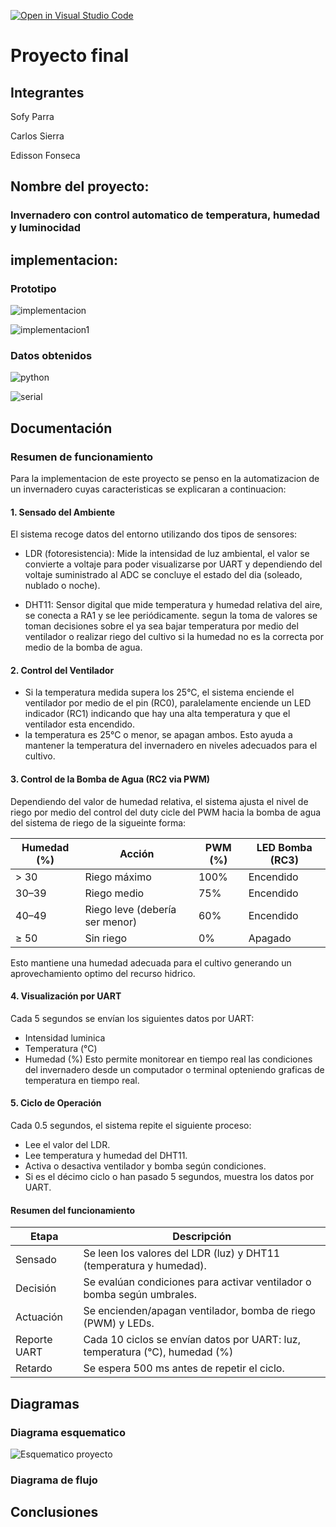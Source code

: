 [![Open in Visual Studio Code](https://classroom.github.com/assets/open-in-vscode-2e0aaae1b6195c2367325f4f02e2d04e9abb55f0b24a779b69b11b9e10269abc.svg)](https://classroom.github.com/online_ide?assignment_repo_id=19652994&assignment_repo_type=AssignmentRepo)
# Proyecto final

## Integrantes

Sofy Parra

Carlos Sierra

Edisson Fonseca

## Nombre del proyecto:

### Invernadero con control automatico de temperatura, humedad y luminocidad

## implementacion:

### Prototipo

![implementacion](https://github.com/ECCI-microprocesadores/proyecto-entrega-final-g2-e1/blob/fc6570c32afeaec9a5d922fe0b30306a31bc802b/Imagenes/implementacion.jpeg)

![implementacion1](https://github.com/ECCI-microprocesadores/proyecto-entrega-final-g2-e1/blob/fc6570c32afeaec9a5d922fe0b30306a31bc802b/Imagenes/implementacion1.jpeg)

### Datos obtenidos

![python](https://github.com/ECCI-microprocesadores/proyecto-entrega-final-g2-e1/blob/fc6570c32afeaec9a5d922fe0b30306a31bc802b/Imagenes/python.png)

![serial](https://github.com/ECCI-microprocesadores/proyecto-entrega-final-g2-e1/blob/fc6570c32afeaec9a5d922fe0b30306a31bc802b/Imagenes/serial.png)

## Documentación

### Resumen de funcionamiento

Para la implementacion de este proyecto se penso en la automatizacion de un invernadero cuyas caracteristicas se explicaran a continuacion: 

#### 1. Sensado del Ambiente
El sistema recoge datos del entorno utilizando dos tipos de sensores:

- LDR (fotoresistencia):
        Mide la intensidad de luz ambiental, el valor se convierte a voltaje para poder visualizarse por UART y dependiendo del voltaje suministrado al ADC se concluye el estado del dia (soleado, nublado o noche).

- DHT11:
        Sensor digital que mide temperatura y humedad relativa del aire, se conecta a RA1 y se lee periódicamente. segun la toma de valores se toman decisiones sobre el ya sea bajar temperatura por medio del ventilador o realizar riego del cultivo si la humedad no es la correcta por medio de la bomba de agua.

#### 2. Control del Ventilador

- Si la temperatura medida supera los 25°C, el sistema enciende el ventilador por medio de el pin (RC0), paralelamente enciende un LED indicador (RC1) indicando que hay una alta temperatura y que el ventilador esta encendido.
-  la temperatura es 25°C o menor, se apagan ambos. Esto ayuda a mantener la temperatura del invernadero en niveles adecuados para el cultivo.

#### 3. Control de la Bomba de Agua (RC2 via PWM)
Dependiendo del valor de humedad relativa, el sistema ajusta el nivel de riego por medio del control del duty cicle del PWM hacia la bomba de agua del sistema de riego de la sigueinte forma:

| Humedad (%) | Acción                        | PWM (%) | LED Bomba (RC3) |
|-------------|-------------------------------|---------|------------------|
| > 30        | Riego máximo                  | 100%    | Encendido        |
| 30–39       | Riego medio                   | 75%     | Encendido        |
| 40–49       | Riego leve (debería ser menor)| 60%     | Encendido        |
| ≥ 50        | Sin riego                     | 0%      | Apagado          |

Esto mantiene una humedad adecuada para el cultivo generando un aprovechamiento optimo del recurso hidrico.

#### 4. Visualización por UART

Cada 5 segundos se envían los siguientes datos por UART:
- Intensidad luminica
- Temperatura (°C)
- Humedad (%)
Esto permite monitorear en tiempo real las condiciones del invernadero desde un computador o terminal  opteniendo graficas de temperatura en tiempo real.

#### 5. Ciclo de Operación

Cada 0.5 segundos, el sistema repite el siguiente proceso:
- Lee el valor del LDR.
- Lee temperatura y humedad del DHT11.
- Activa o desactiva ventilador y bomba según condiciones.
- Si es el décimo ciclo o han pasado 5 segundos, muestra los datos por UART.

#### Resumen del funcionamiento 

| Etapa        | Descripción                                                                 |
|--------------|------------------------------------------------------------------------------|
| Sensado      | Se leen los valores del LDR (luz) y DHT11 (temperatura y humedad).          |
| Decisión     | Se evalúan condiciones para activar ventilador o bomba según umbrales.      |
| Actuación    | Se encienden/apagan ventilador, bomba de riego (PWM) y LEDs.                |
| Reporte UART | Cada 10 ciclos se envían datos por UART: luz, temperatura (°C), humedad (%) |
| Retardo      | Se espera 500 ms antes de repetir el ciclo.                                 |




## Diagramas

### Diagrama esquematico

![Esquematico proyecto](https://github.com/ECCI-microprocesadores/proyecto-entrega-final-g2-e1/blob/51fe4025bf56f4db71f0b184c6b1f751667cc83d/Imagenes/INVERNADERO.png)

### Diagrama de flujo


## Conclusiones


<!-- Crear una carpeta src e incluir en ella los códigos y/o el proyecto de mplab-->

